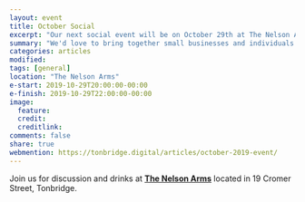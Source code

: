 ```yaml
---
layout: event
title: October Social
excerpt: "Our next social event will be on October 29th at The Nelson Arms"
summary: "We'd love to bring together small businesses and individuals throughout Tonbridge looking to chat about all aspects of their digital strategy. Whether you're working in technology, the Web or a complete novice/outsider looking for advice then please come along."
categories: articles
modified:
tags: [general]
location: "The Nelson Arms"
e-start: 2019-10-29T20:00:00-00:00
e-finish: 2019-10-29T22:00:00-00:00
image:
  feature:
  credit:
  creditlink:
comments: false
share: true
webmention: https://tonbridge.digital/articles/october-2019-event/
---
```

Join us for discussion and drinks at **[The Nelson Arms](http://thenelsonarms.com/)** located in 19 Cromer Street, Tonbridge.
